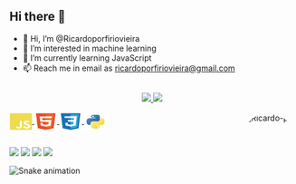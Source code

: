 ## Hi there 👋

- 👋 Hi, I’m @Ricardoporfiriovieira
- 👀 I’m interested in machine learning
- 🌱 I’m currently learning JavaScript
- 📫 Reach me in email as ricardoporfiriovieira@gmail.com


##
<div align="center">
  <a href="https://github.com/Ricardoporfiriovieira">
  <img height="180em" src="https://github-readme-stats.vercel.app/api?username=ricardoporfiriovieira&show_icons=true&theme=radical&include_all_commits=true&count_private=true"/>
  <img height="180em" src="https://github-readme-stats.vercel.app/api/top-langs/?username=ricardoporfiriovieira&layout=compact&langs_count=7&theme=radical"/>
</div>
 
<div style="display: inline_block"><br>
  <img align="center" alt="Ricardo-Js" height="30" width="40" src="https://raw.githubusercontent.com/devicons/devicon/master/icons/javascript/javascript-plain.svg">
  <img align="center" alt="Ricardo-HTML" height="30" width="40" src="https://raw.githubusercontent.com/devicons/devicon/master/icons/html5/html5-original.svg">
  <img align="center" alt="Ricardo-CSS" height="30" width="40" src="https://raw.githubusercontent.com/devicons/devicon/master/icons/css3/css3-original.svg">
  <img align="center" alt="Ricardo-Python" height="30" width="40" src="https://raw.githubusercontent.com/devicons/devicon/master/icons/python/python-original.svg">
  <img align="right" alt="Ricardo-pic" height="150" style="border-radius:50px;" src="https://media3.giphy.com/media/13HgwGsXF0aiGY/giphy.gif?cid=ecf05e47sbo5r5qmivrox5yst5j5fxfj3rmugkfljfjm6i47&rid=giphy.gif&ct=g">
</div>
 
 ##
 
 <div> 
  <a href="https://www.youtube.com/channel/UC5B7bozpraq_5AnTI4HTl_A" target="_blank"><img src="https://img.shields.io/badge/YouTube-FF0000?style=for-the-badge&logo=youtube&logoColor=white" target="_blank"></a>
  <a href="https://instagram.com/ricardoporfiri0" target="_blank"><img src="https://img.shields.io/badge/-Instagram-%23E4405F?style=for-the-badge&logo=instagram&logoColor=white" target="_blank"></a>
  <a href = "mailto:ricardoporfiriovieira@gmail.com"><img src="https://img.shields.io/badge/-Gmail-%23333?style=for-the-badge&logo=gmail&logoColor=white" target="_blank"></a>
  <a href="https://www.linkedin.com/in/ricardo-porf%C3%ADrio-vieira/" target="_blank"><img src="https://img.shields.io/badge/-LinkedIn-%230077B5?style=for-the-badge&logo=linkedin&logoColor=white" target="_blank"></a> 
 
  ![Snake animation](https://github.com/Ricardoporfiriovieira/Ricardoporfiriovieira/blob/output/github-contribution-grid-snake.svg)
 
</div>
 
<!---
Porfiri0/Porfiri0 is a ✨ special ✨ repository because its `README.md` (this file) appears on your GitHub profile.
You can click the Preview link to take a look at your changes.
--->
